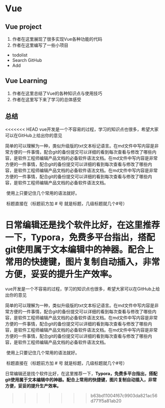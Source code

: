 # Vue
## Vue project
1. 作者在这里展现了很多实现Vue各种功能的代码  
2. 作者在这里编写了一些小项目
* todolist
* Search GitHub
* Add  
## Vue Learning

1. 作者在这里总结了Vue的各种知识点与使用技巧
2. 作者在这里写下来了学习的总体感受 
## 总结

<<<<<<< HEAD
​		vue开发是一个不容易的过程，学习的知识点也很多，希望大家可以在GitHub上给出你的意见

​		简单的可以理解为一种，类似升级版的txt文本标记语言。在md文件中写内容是非常方便的一件事情，配合git的备份提交可以详细的看到每次查看与修改了哪些内容，是软件工程师编辑产品文档的必备软件语法文档。在md文件中写内容是非常方便的一件事情，配合git的备份提交可以详细的看到每次查看与修改了哪些内容，是软件工程师编辑产品文档的必备软件语法文档。在md文件中写内容是非常方便的一件事情，配合git的备份提交可以详细的看到每次查看与修改了哪些内容，是软件工程师编辑产品文档的必备软件语法文档。

​		使用上只要记住几个常用的语法就好。

​		标题直接在（标题前方加 # 号 就是标题，几级标题就几个#号）

​		日常编辑还是找个软件比好，在这里推荐一下，**Typora，免费多平台指出，搭配git使用属于文本编辑中的神器。配合上常用的快捷键，图片复制自动插入，非常方便，妥妥的提升生产效率。**
=======
​	      vue开发是一个不容易的过程，学习的知识点也很多，希望大家可以在GitHub上给出你的意见

​	      简单的可以理解为一种，类似升级版的txt文本标记语言。在md文件中写内容是非常方便的一件事情，配合git的备份提交可以详细的看到每次查看与修改了哪些内容，是软件工程师编辑产品文档的必备软件语法文档。在md文件中写内容是非常方便的一件事情，配合git的备份提交可以详细的看到每次查看与修改了哪些内容，是软件工程师编辑产品文档的必备软件语法文档。在md文件中写内容是非常方便的一件事情，配合git的备份提交可以详细的看到每次查看与修改了哪些内容，是软件工程师编辑产品文档的必备软件语法文档。

​	      使用上只要记住几个常用的语法就好。

​	      标题直接在（标题前方加 # 号 就是标题，几级标题就几个#号）

​	      日常编辑还是找个软件比好，在这里推荐一下，**Typora，免费多平台指出，搭配git使用属于文本编辑中的神器。配合上常用的快捷键，图片复制自动插入，非常方便，妥妥的提升生产效率。**
>>>>>>> b63bd11004f67c9903da821ac56d771f5a81ab20
